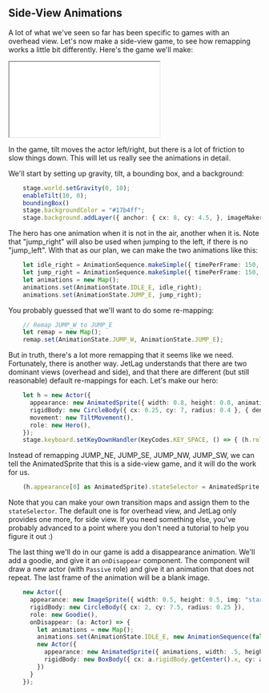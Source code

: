 ## Side-View Animations

A lot of what we've seen so far has been specific to games with an overhead
view.  Let's now make a side-view game, to see how remapping works a little bit
differently.  Here's the game we'll make:

<iframe src="./game_14.iframe.html"></iframe>

In the game, tilt moves the actor left/right, but there is a lot of friction to
slow things down.  This will let us really see the animations in detail.

We'll start by setting up gravity, tilt, a bounding box, and a background:

```typescript
    stage.world.setGravity(0, 10);
    enableTilt(10, 0);
    boundingBox()
    stage.backgroundColor = "#17b4ff";
    stage.background.addLayer({ anchor: { cx: 8, cy: 4.5, }, imageMaker: () => new ImageSprite({ width: 16, height: 9, img: "mid.png" }), speed: 0 });
```

The hero has one animation when it is not in the air, another when it is.  Note
that "jump_right" will also be used when jumping to the left, if there is no
"jump_left".  With that as our plan, we can make the two animations like this:

```typescript
    let idle_right = AnimationSequence.makeSimple({ timePerFrame: 150, repeat: true, images: ["color_star_1.png", "color_star_2.png"] })
    let jump_right = AnimationSequence.makeSimple({ timePerFrame: 150, repeat: true, images: ["color_star_4.png", "color_star_6.png"] });
    let animations = new Map();
    animations.set(AnimationState.IDLE_E, idle_right);
    animations.set(AnimationState.JUMP_E, jump_right);
```

You probably guessed that we'll want to do some re-mapping:

```typescript
    // Remap JUMP_W to JUMP_E
    let remap = new Map();
    remap.set(AnimationState.JUMP_W, AnimationState.JUMP_E);
```

But in truth, there's a lot more remapping that it seems like we need.
Fortunately, there is another way.  JetLag understands that there are two
dominant views (overhead and side), and that there are different (but still
reasonable) default re-mappings for each.  Let's make our hero:

```typescript
    let h = new Actor({
      appearance: new AnimatedSprite({ width: 0.8, height: 0.8, animations, remap }),
      rigidBody: new CircleBody({ cx: 0.25, cy: 7, radius: 0.4 }, { density: 5, friction: 0.6, disableRotation: true }),
      movement: new TiltMovement(),
      role: new Hero(),
    });
    stage.keyboard.setKeyDownHandler(KeyCodes.KEY_SPACE, () => { (h.role as Hero).jump(0, -5); });
```

Instead of remapping JUMP_NE, JUMP_SE, JUMP_NW, JUMP_SW, we can tell the
AnimatedSprite that this is a side-view game, and it will do the work for us.

```typescript
    (h.appearance[0] as AnimatedSprite).stateSelector = AnimatedSprite.sideViewAnimationTransitions;
```

Note that you can make your own transition maps and assign them to the
`stateSelector`.  The default one is for overhead view, and JetLag only provides
one more, for side view.  If you need something else, you've probably advanced to a point where you don't need a tutorial to help you figure it out :)

The last thing we'll do in our game is add a disappearance animation.  We'll add
a goodie, and give it an `onDisappear` component.  The component will draw a new
actor (with `Passive` role) and give it an animation that does not repeat.  The
last frame of the animation will be a blank image.

```typescript
    new Actor({
      appearance: new ImageSprite({ width: 0.5, height: 0.5, img: "star_burst_3.png" }),
      rigidBody: new CircleBody({ cx: 2, cy: 7.5, radius: 0.25 }),
      role: new Goodie(),
      onDisappear: (a: Actor) => {
        let animations = new Map();
        animations.set(AnimationState.IDLE_E, new AnimationSequence(false).to("star_burst_3.png", 200).to("star_burst_2.png", 200).to("star_burst_1.png", 200).to("star_burst_4.png", 200));
        new Actor({
          appearance: new AnimatedSprite({ animations, width: .5, height: .5 }),
          rigidBody: new BoxBody({ cx: a.rigidBody.getCenter().x, cy: a.rigidBody.getCenter().y, width: .5, height: .5 }, { collisionsEnabled: false }),
        })
      }
    });
```
